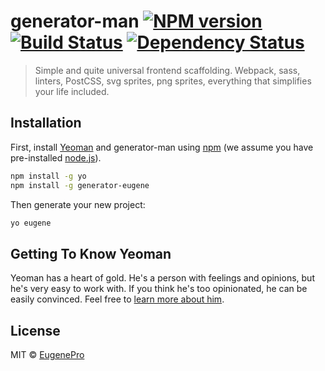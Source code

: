# generator-man [![NPM version][npm-image]][npm-url] [![Build Status][travis-image]][travis-url] [![Dependency Status][daviddm-image]][daviddm-url]
> Simple and quite universal frontend scaffolding. Webpack, sass, linters, PostCSS, svg sprites, png sprites, everything that simplifies your life included.

## Installation

First, install [Yeoman](http://yeoman.io) and generator-man using [npm](https://www.npmjs.com/) (we assume you have pre-installed [node.js](https://nodejs.org/)).

```bash
npm install -g yo
npm install -g generator-eugene
```

Then generate your new project:

```bash
yo eugene
```

## Getting To Know Yeoman

Yeoman has a heart of gold. He&#39;s a person with feelings and opinions, but he&#39;s very easy to work with. If you think he&#39;s too opinionated, he can be easily convinced. Feel free to [learn more about him](http://yeoman.io/).

## License

MIT © [EugenePro](http://eugenee.pro)


[npm-image]: https://badge.fury.io/js/generator-man.svg
[npm-url]: https://npmjs.org/package/generator-man
[travis-image]: https://travis-ci.org/coderiver/generator-man.svg?branch=master
[travis-url]: https://travis-ci.org/coderiver/generator-man
[daviddm-image]: https://david-dm.org/coderiver/generator-man.svg?theme=shields.io
[daviddm-url]: https://david-dm.org/coderiver/generator-man
